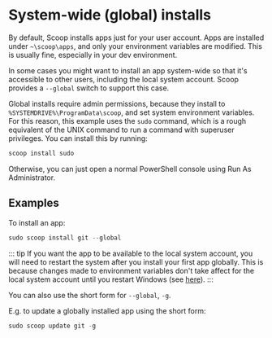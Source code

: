 # System-wide (global) installs

By default, Scoop installs apps just for your user account. Apps are installed under `~\scoop\apps`, and only your environment variables are modified. This is usually fine, especially in your dev environment.

In some cases you might want to install an app system-wide so that it's accessible to other users, including the local system account. Scoop provides a `--global` switch to support this case.

Global installs require admin permissions, because they install to `%SYSTEMDRIVE%\ProgramData\scoop`, and set system environment variables. For this reason, this example uses the `sudo` command, which is a rough equivalent of the UNIX command to run a command with superuser privileges. You can install this by running:

```powershell
scoop install sudo
```

Otherwise, you can just open a normal PowerShell console using Run As Administrator.

## Examples

To install an app:

```powershell
sudo scoop install git --global
```

::: tip
If you want the app to be available to the local system account, you will need to restart the system after you install your first app globally. This is because changes made to environment variables don't take affect for the local system account until you restart Windows (see [here](https://support.microsoft.com/kb/821761)).
:::

You can also use the short form for `--global`, `-g`.

E.g. to update a globally installed app using the short form:

```powershell
sudo scoop update git -g
```
